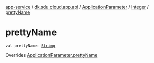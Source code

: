 [app-service](../../../index.md) / [dk.sdu.cloud.app.api](../../index.md) / [ApplicationParameter](../index.md) / [Integer](index.md) / [prettyName](./pretty-name.md)

# prettyName

`val prettyName: `[`String`](https://kotlinlang.org/api/latest/jvm/stdlib/kotlin/-string/index.html)

Overrides [ApplicationParameter.prettyName](../pretty-name.md)

